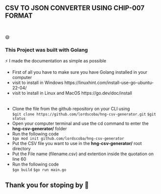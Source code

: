 ## CSV TO JSON CONVERTER USING CHIP-007 FORMAT

<br>

😄 <h3><strong>This Project was built with Golang </strong></h3>

⚡ I made the documentation as simple as possible

<ul>
<li>First of all you have to make sure you have Golang installed in your computer</li>
<li>visit to install in Windows https://linuxhint.com/install-use-go-ubuntu-22-04/</li>
<li>visit to install in Linux and MacOS https://go.dev/doc/install</li>
<br>
<br>
<li>Clone the file from the github repository on your CLI using</li>
<code>$git clone https://github.com/lordscoba/hng-csv-generator.git</code>
<code>$git status </code>

<li>Open your computer terminal and use the cd command to enter the  <strong>hng-csv-generator/</strong>  folder</li>
<li>Run the following code</li>
<code>$go mod init github.com/lordscoba/hng-csv-generator</code>
<li>Put the CSV file you want to use in the <strong>hng-csv-generator/</strong> root directory</li>
<li>Put the File name (filename.csv) and extention inside the quotation on line 60</li>
<li>Run the following code</li>
<code>$go build</code>
<code>$go run main.go</code>
</ul>

## Thank you for stoping by 👋
